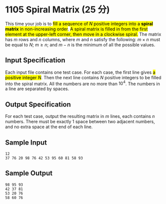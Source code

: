 # 1105 Spiral Matrix (25 分)

This time your job is to <mark>fill a sequence of $N$ positive integers into a **spiral matrix** in non-increasing order</mark>. <mark>A spiral matrix is filled in from the first element at the upper-left corner, then move in a clockwise spiral.</mark> The matrix has $m$ rows and $n$ columns, where $m$ and $n$ satisfy the following: $m\times n$ must be equal to $N$; $m\ge n$; and $m-n$ is the minimum of all the possible values.

## Input Specification

Each input file contains one test case. For each case, the first line gives <mark>a positive integer $N$</mark>. Then the next line contains $N$ positive integers to be filled into the spiral matrix. All the numbers are no more than $10^4$. The numbers in a line are separated by spaces.

## Output Specification

For each test case, output the resulting matrix in $m$ lines, each contains $n$ numbers. There must be exactly 1 space between two adjacent numbers, and no extra space at the end of each line.

## Sample Input

    12
    37 76 20 98 76 42 53 95 60 81 58 93

## Sample Output

    98 95 93
    42 37 81
    53 20 76
    58 60 76

